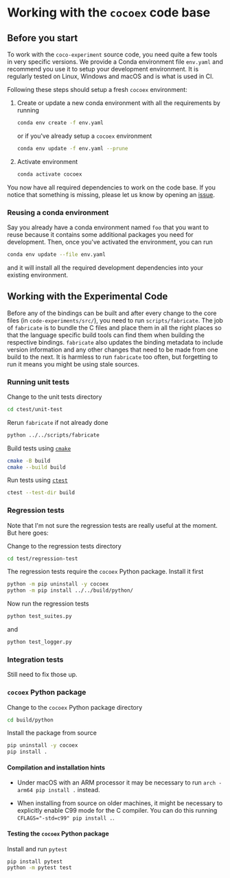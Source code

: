 Working with the `cocoex` code base
===================================

## Before you start

To work with the `coco-experiment` source code, you need quite a few tools in very specific versions.
We provide a Conda environment file `env.yaml` and recommend you use it to setup your development environment.
It is regularly tested on Linux, Windows and macOS and is what is used in CI.

Following these steps should setup a fresh `cocoex` environment:

1. Create or update a new conda environment with all the requirements by running
 
   ```sh
   conda env create -f env.yaml
   ``` 
   or if you've already setup a `cocoex` environment
   ```sh
   conda env update -f env.yaml --prune
   ``` 

1. Activate environment
   ```sh
   conda activate cocoex
   ```

You now have all required dependencies to work on the code base.
If you notice that something is missing, please let us know by opening an [issue](https://github.com/numbbo/coco-experiment/issues/new/choose).

### Reusing a conda environment

Say you already have a conda environment named `foo` that you want to reuse because it contains some additional packages you need for development.
Then, once you've activated the environment, you can run

```sh
conda env update --file env.yaml
```

and it will install all the required development dependencies into your existing environment.

## Working with the Experimental Code

Before any of the bindings can be built and after every change to the core files (in `code-experiments/src/`), you need to run `scripts/fabricate`.
The job of `fabricate` is to bundle the C files and place them in all the right places so that the language specific build tools can find them when building the respective bindings.
`fabricate` also updates the binding metadata to include version information and any other changes that need to be made from one build to the next.
It is harmless to run `fabricate` too often, but forgetting to run it means you might be using stale sources.

### Running unit tests

Change to the unit tests directory
```sh
cd ctest/unit-test
```

Rerun `fabricate` if not already done
```sh
python ../../scripts/fabricate
```

Build tests using [`cmake`](https://cmake.org/cmake/help/latest/manual/cmake.1.html)
```sh
cmake -B build
cmake --build build
```

Run tests using [`ctest`](https://cmake.org/cmake/help/latest/manual/ctest.1.html)
```sh
ctest --test-dir build     
```

### Regression tests

Note that I'm not sure the regression tests are really useful at the moment. But here goes:

Change to the regression tests directory
```sh
cd test/regression-test
```

The regression tests require the `cocoex` Python package. Install it first
```sh
python -m pip uninstall -y cocoex
python -m pip install ../../build/python/  
```

Now run the regression tests

```sh
python test_suites.py   
```
and 
```sh
python test_logger.py
```

### Integration tests

Still need to fix those up.

### `cocoex` Python package

Change to the `cocoex` Python package directory
```sh
cd build/python
```

Install the package from source
```sh
pip uninstall -y cocoex
pip install .
```

#### Compilation and installation hints

- Under macOS with an ARM processor it may be necessary to run `arch -arm64 pip install .` instead.

- When installing from source on older machines, it might be necessary to explicitly enable C99 mode for the C compiler.
  You can do this running `CFLAGS="-std=c99" pip install .`. 

#### Testing the `cocoex` Python package

Install and run `pytest`
```sh
pip install pytest
python -m pytest test
```